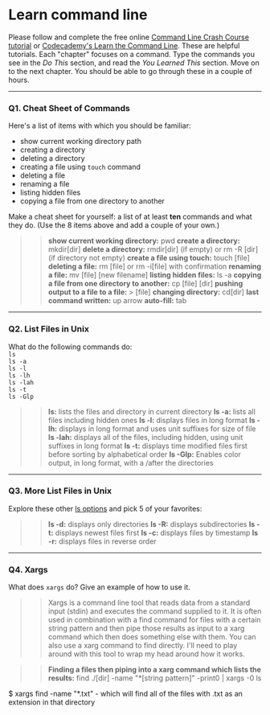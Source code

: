 # Learn command line

Please follow and complete the free online [Command Line Crash Course
tutorial](https://web.archive.org/web/20160708171659/http://cli.learncodethehardway.org/book/) or [Codecademy's Learn the Command Line](https://www.codecademy.com/learn/learn-the-command-line). These are helpful tutorials. Each "chapter" focuses on a command. Type the commands you see in the _Do This_ section, and read the _You Learned This_ section. Move on to the next chapter. You should be able to go through these in a couple of hours.

---

### Q1.  Cheat Sheet of Commands  

Here's a list of items with which you should be familiar:  
* show current working directory path
* creating a directory
* deleting a directory
* creating a file using `touch` command
* deleting a file
* renaming a file
* listing hidden files
* copying a file from one directory to another

Make a cheat sheet for yourself: a list of at least **ten** commands and what they do.  (Use the 8 items above and add a couple of your own.)  

> > **show current working directory:** pwd
> > **create a directory:** mkdir[dir]
> > **delete a directory:** rmdir[dir] (if empty) or rm -R [dir] (if directory not empty)
> > **create a file using touch:** touch [file]
> > **deleting a file:** rm [file] or rm -i[file] with confirmation
> > **renaming a file:** mv [file] [new filename]
> > **listing hidden files:** ls -a
> > **copying a file from one directory to another:** cp [file] [dir]
> > **pushing output to a file to a file:** > [file]
> > **changing directory:** cd[dir]
> > **last command written:** up arrow
> > **auto-fill:** tab

---

### Q2.  List Files in Unix   

What do the following commands do:  
`ls`  
`ls -a`  
`ls -l`  
`ls -lh`  
`ls -lah`  
`ls -t`  
`ls -Glp`  

> > **ls:** lists the files and directory in current directory
> > **ls -a:** lists all files including hidden ones
> > **ls -l:** displays files in long format
> > **ls -lh:** displays in long format and uses unit suffixes for size of file 
> > **ls -lah:** displays all of the files, including hidden, using unit suffixes in long format
> > **ls -t:** displays time modified files first before sorting by alphabetical order
> > **ls -Glp:** Enables color output, in long format, with a /after the directories

---

### Q3.  More List Files in Unix  

Explore these other [ls options](http://www.techonthenet.com/unix/basic/ls.php) and pick 5 of your favorites:

> > **ls -d:** displays only directories
> > **ls -R:** displays subdirectories
> > **ls -t:** displays newest files first
> > **ls -c:** displays files by timestamp
> > **ls -r:** displays files in reverse order

---

### Q4.  Xargs   

What does `xargs` do? Give an example of how to use it.

> > Xargs is a command line tool that reads data from a standard input (stdin) and executes the command supplied to it. It is often used in combination with a find command for files with a certain string pattern and then pipe those results as input to a xarg command which then does something else with them. You can also use a xarg command to find directly. I'll need to play around with this tool to wrap my head around how it works.

> > **Finding a files then piping into a xarg command which lists the results:** find ./[dir] -name "*[string pattern]" -print0 | xargs -0 ls

$ xargs find -name "*.txt" - which will find all of the files with .txt as an extension in that directory

 

